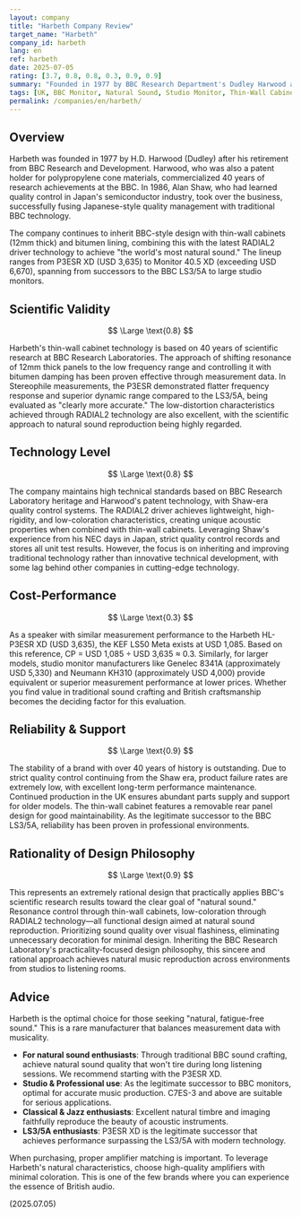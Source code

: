 ```yaml
---
layout: company
title: "Harbeth Company Review"
target_name: "Harbeth"
company_id: harbeth
lang: en
ref: harbeth
date: 2025-07-05
rating: [3.7, 0.8, 0.8, 0.3, 0.9, 0.9]
summary: "Founded in 1977 by BBC Research Department's Dudley Harwood and led by Alan Shaw since 1986, this British heritage speaker manufacturer pursues natural sound through thin-wall cabinet technology inheriting BBC monitor DNA and proprietary RADIAL2 driver technology. From P3ESR XD (USD 3,635) to Monitor 40.5 (exceeding USD 6,670), this prestigious British audio company enjoys broad support from professionals to audiophiles for natural sound reproduction."
tags: [UK, BBC Monitor, Natural Sound, Studio Monitor, Thin-Wall Cabinet]
permalink: /companies/en/harbeth/
---
```


## Overview

Harbeth was founded in 1977 by H.D. Harwood (Dudley) after his retirement from BBC Research and Development. Harwood, who was also a patent holder for polypropylene cone materials, commercialized 40 years of research achievements at the BBC. In 1986, Alan Shaw, who had learned quality control in Japan's semiconductor industry, took over the business, successfully fusing Japanese-style quality management with traditional BBC technology.

The company continues to inherit BBC-style design with thin-wall cabinets (12mm thick) and bitumen lining, combining this with the latest RADIAL2 driver technology to achieve "the world's most natural sound." The lineup ranges from P3ESR XD (USD 3,635) to Monitor 40.5 XD (exceeding USD 6,670), spanning from successors to the BBC LS3/5A to large studio monitors.

## Scientific Validity

$$ \Large \text{0.8} $$

Harbeth's thin-wall cabinet technology is based on 40 years of scientific research at BBC Research Laboratories. The approach of shifting resonance of 12mm thick panels to the low frequency range and controlling it with bitumen damping has been proven effective through measurement data. In Stereophile measurements, the P3ESR demonstrated flatter frequency response and superior dynamic range compared to the LS3/5A, being evaluated as "clearly more accurate." The low-distortion characteristics achieved through RADIAL2 technology are also excellent, with the scientific approach to natural sound reproduction being highly regarded.

## Technology Level

$$ \Large \text{0.8} $$

The company maintains high technical standards based on BBC Research Laboratory heritage and Harwood's patent technology, with Shaw-era quality control systems. The RADIAL2 driver achieves lightweight, high-rigidity, and low-coloration characteristics, creating unique acoustic properties when combined with thin-wall cabinets. Leveraging Shaw's experience from his NEC days in Japan, strict quality control records and stores all unit test results. However, the focus is on inheriting and improving traditional technology rather than innovative technical development, with some lag behind other companies in cutting-edge technology.

## Cost-Performance

$$ \Large \text{0.3} $$

As a speaker with similar measurement performance to the Harbeth HL-P3ESR XD (USD 3,635), the KEF LS50 Meta exists at USD 1,085. Based on this reference, CP = USD 1,085 ÷ USD 3,635 ≈ 0.3. Similarly, for larger models, studio monitor manufacturers like Genelec 8341A (approximately USD 5,330) and Neumann KH310 (approximately USD 4,000) provide equivalent or superior measurement performance at lower prices. Whether you find value in traditional sound crafting and British craftsmanship becomes the deciding factor for this evaluation.

## Reliability & Support

$$ \Large \text{0.9} $$

The stability of a brand with over 40 years of history is outstanding. Due to strict quality control continuing from the Shaw era, product failure rates are extremely low, with excellent long-term performance maintenance. Continued production in the UK ensures abundant parts supply and support for older models. The thin-wall cabinet features a removable rear panel design for good maintainability. As the legitimate successor to the BBC LS3/5A, reliability has been proven in professional environments.

## Rationality of Design Philosophy

$$ \Large \text{0.9} $$

This represents an extremely rational design that practically applies BBC's scientific research results toward the clear goal of "natural sound." Resonance control through thin-wall cabinets, low-coloration through RADIAL2 technology—all functional design aimed at natural sound reproduction. Prioritizing sound quality over visual flashiness, eliminating unnecessary decoration for minimal design. Inheriting the BBC Research Laboratory's practicality-focused design philosophy, this sincere and rational approach achieves natural music reproduction across environments from studios to listening rooms.

## Advice

Harbeth is the optimal choice for those seeking "natural, fatigue-free sound." This is a rare manufacturer that balances measurement data with musicality.

- **For natural sound enthusiasts**: Through traditional BBC sound crafting, achieve natural sound quality that won't tire during long listening sessions. We recommend starting with the P3ESR XD.
- **Studio & Professional use**: As the legitimate successor to BBC monitors, optimal for accurate music production. C7ES-3 and above are suitable for serious applications.
- **Classical & Jazz enthusiasts**: Excellent natural timbre and imaging faithfully reproduce the beauty of acoustic instruments.
- **LS3/5A enthusiasts**: P3ESR XD is the legitimate successor that achieves performance surpassing the LS3/5A with modern technology.

When purchasing, proper amplifier matching is important. To leverage Harbeth's natural characteristics, choose high-quality amplifiers with minimal coloration. This is one of the few brands where you can experience the essence of British audio.

(2025.07.05)